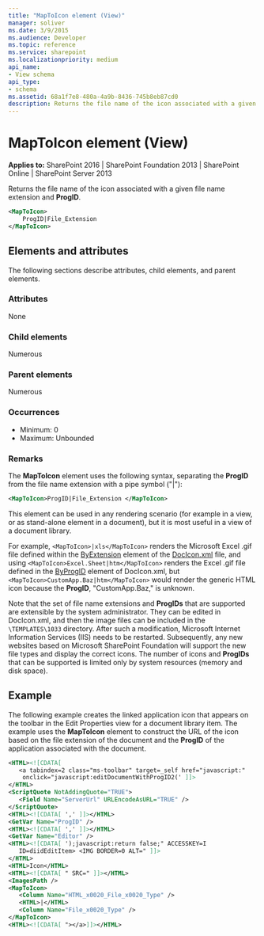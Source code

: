```yaml
---
title: "MapToIcon element (View)"
manager: soliver
ms.date: 3/9/2015
ms.audience: Developer
ms.topic: reference
ms.service: sharepoint
ms.localizationpriority: medium
api_name:
- View schema
api_type:
- schema
ms.assetid: 68a1f7e8-480a-4a9b-8436-745b8eb87cd0
description: Returns the file name of the icon associated with a given file name extension and ProgID.
---
```


# MapToIcon element (View)

**Applies to:** SharePoint 2016 | SharePoint Foundation 2013 | SharePoint Online | SharePoint Server 2013
  
Returns the file name of the icon associated with a given file name extension and **ProgID**.
  
```XML
<MapToIcon>
    ProgID|File_Extension
</MapToIcon>
```

## Elements and attributes

The following sections describe attributes, child elements, and parent elements.

### Attributes

None
   
### Child elements

Numerous 
   
### Parent elements

Numerous 
   
### Occurrences

- Minimum: 0
- Maximum: Unbounded
   
### Remarks

The **MapToIcon** element uses the following syntax, separating the **ProgID** from the file name extension with a pipe symbol ("|"): 
  
```XML
<MapToIcon>ProgID|File_Extension </MapToIcon>
```

This element can be used in any rendering scenario (for example in a view, or as stand-alone element in a document), but it is most useful in a view of a document library.
  
For example, `<MapToIcon>|xls</MapToIcon>` renders the Microsoft Excel .gif file defined within the [ByExtension](byextension-element-document-icons.md) element of the [DocIcon.xml](https://msdn.microsoft.com/library/ef6acad0-0a1a-457c-bc9b-ff1e368e59fb%28Office.15%29.aspx) file, and using `<MapToIcon>Excel.Sheet|htm</MapToIcon>` renders the Excel .gif file defined in the [ByProgID](byprogid-element-document-icons.md) element of DocIcon.xml, but `<MapToIcon>CustomApp.Baz|htm</MapToIcon>` would render the generic HTML icon because the **ProgID**, "CustomApp.Baz," is unknown.
  
Note that the set of file name extensions and **ProgIDs** that are supported are extensible by the system administrator. They can be edited in DocIcon.xml, and then the image files can be included in the  `\TEMPLATES\1033` directory. After such a modification, Microsoft Internet Information Services (IIS) needs to be restarted. Subsequently, any new websites based on Microsoft SharePoint Foundation will support the new file types and display the correct icons. The number of icons and **ProgIDs** that can be supported is limited only by system resources (memory and disk space). 
  
## Example

The following example creates the linked application icon that appears on the toolbar in the Edit Properties view for a document library item. The example uses the **MapToIcon** element to construct the URL of the icon based on the file extension of the document and the **ProgID** of the application associated with the document. 
  
```XML
<HTML><![CDATA[
   <a tabindex=2 class="ms-toolbar" target=_self href="javascript:" 
    onclick="javascript:editDocumentWithProgID2(' ]]>
</HTML>
<ScriptQuote NotAddingQuote="TRUE">
   <Field Name="ServerUrl" URLEncodeAsURL="TRUE" />
</ScriptQuote>
<HTML><![CDATA[ ',' ]]></HTML>
<GetVar Name="ProgID" />
<HTML><![CDATA[ ',' ]]></HTML>
<GetVar Name="Editor" />
<HTML><![CDATA[ ');javascript:return false;" ACCESSKEY=I 
   ID=diidEditItem> <IMG BORDER=0 ALT=" ]]>
</HTML>
<HTML>Icon</HTML>
<HTML><![CDATA[ " SRC=" ]]></HTML>
<ImagesPath />
<MapToIcon>
   <Column Name="HTML_x0020_File_x0020_Type" />
   <HTML>|</HTML>
   <Column Name="File_x0020_Type" />
</MapToIcon>
<HTML><![CDATA[ "></a>]]></HTML>
```

<br/>
